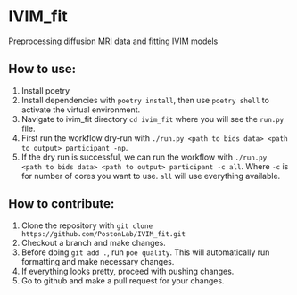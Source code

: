 # IVIM_fit

Preprocessing diffusion MRI data and fitting IVIM models

## How to use:

  1. Install poetry
  2. Install dependencies with `poetry install`, then use `poetry shell` to activate the virtual environment.
  3. Navigate to ivim_fit directory `cd ivim_fit` where you will see the `run.py` file.
  4. First run the workflow dry-run with `./run.py <path to bids data> <path to output> participant -np`.
  5. If the dry run is successful, we can run the workflow with `./run.py <path to bids data> <path to output> participant -c all`. Where `-c` is for number of cores you want to use. `all` will use everything available.

## How to contribute:

  1. Clone the repository with `git clone https://github.com/PostonLab/IVIM_fit.git`
  2. Checkout a branch and make changes.
  3. Before doing `git add .`, run `poe quality`. This will automatically run formatting and make necessary changes. 
  4. If everything looks pretty, proceed with pushing changes. 
  5. Go to github and make a pull request for your changes. 

